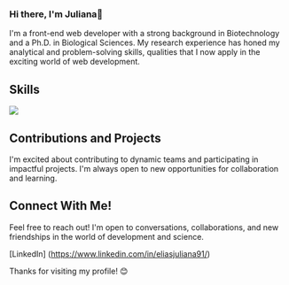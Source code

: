 ### Hi there, I'm Juliana👋

I'm a front-end web developer with a strong background in Biotechnology and a Ph.D. in Biological Sciences. My research experience has honed my analytical and problem-solving skills, qualities that I now apply in the exciting world of web development.

## Skills

<p>
  <a href="https://skillicons.dev">
    <img src="https://skillicons.dev/icons?i=js,ts,html,css,react,tailwind,bootstrap, express, mongodb, r" />
  </a>
</p>



## Contributions and Projects

I'm excited about contributing to dynamic teams and participating in impactful projects. I'm always open to new opportunities for collaboration and learning.

## Connect With Me!

Feel free to reach out! I'm open to conversations, collaborations, and new friendships in the world of development and science.

[LinkedIn] (https://www.linkedin.com/in/eliasjuliana91/)

Thanks for visiting my profile! 😊

